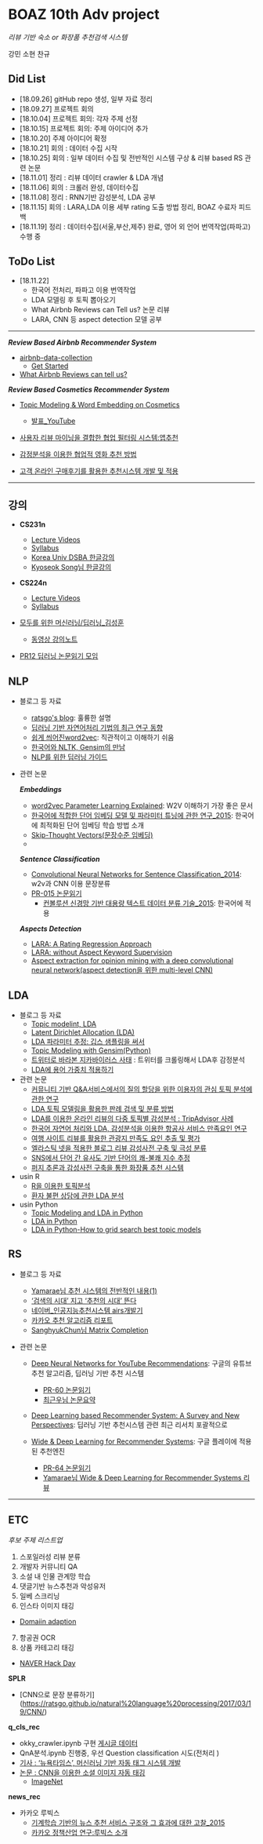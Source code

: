 # BOAZ 10th Adv project

_리뷰 기반 숙소 or 화장품 추천검색 시스템_

강민 소현 찬규

## Did List

- [18.09.26] gitHub repo 생성, 일부 자료 정리
- [18.09.27] 프로젝트 회의 
- [18.10.04] 프로젝트 회의: 각자 주제 선정
- [18.10.15] 프로젝트 회의: 주제 아이디어 추가
- [18.10.20] 주제 아이디어 확정
- [18.10.21] 회의 : 데이터 수집 시작
- [18.10.25] 회의 : 일부 데이터 수집 및 전반적인 시스템 구상 & 리뷰 based RS 관련 논문
- [18.11.01] 정리 : 리뷰 데이터 crawler & LDA 개념
- [18.11.06] 회의 : 크롤러 완성, 데이터수집
- [18.11.08] 정리 : RNN기반 감성분석, LDA 공부
- [18.11.15] 회의 : LARA,LDA 이용 세부 rating 도출 방법 정리, BOAZ 수료자 피드백
- [18.11.19] 정리 : 데이터수집(서울,부산,제주) 완료, 영어 외 언어 번역작업(파파고) 수행 중

## ToDo List

- [18.11.22]
   - 한국어 전처리, 파파고 이용 번역작업
   - LDA 모델링 후 토픽 뽑아오기
   - What Airbnb Reviews can Tell us? 논문 리뷰
   - LARA, CNN 등 aspect detection 모델 공부
   
  
 
-----------------------------------------------
***Review Based Airbnb Recommender System***
- [airbnb-data-collection](https://github.com/tomslee/airbnb-data-collection)
  - [Get Started](https://github.com/chankoo/BOAZ-projects/blob/master/airbnb-data-collection.md)
- [What Airbnb Reviews can tell us?](https://lib.dr.iastate.edu/cgi/viewcontent.cgi?article=7410&context=etd) 
  
  
  
***Review Based Cosmetics Recommender System***
- [Topic Modeling & Word Embedding on Cosmetics](https://www.slideshare.net/hongjoo/topic-modeling-word-embedding-on-cosmetics)
   - [발표_YouTube](https://www.youtube.com/watch?v=F4sIkIlGG78&feature=share)
   
- [사용자 리뷰 마이닝을 결합한 협업 필터링 시스템:앱추천](http://jiisonline.evehost.co.kr/files/DLA/20150627210745_01-%EC%95%88%ED%98%84%EC%B2%A0.pdf)
- [감정분석을 이용한 협업적 영화 추천 방법](https://www.researchgate.net/profile/Kyunglag_Kwon/publication/261842815_gamjeong_bunseog-eul_iyonghan_hyeob-eobjeog_yeonghwa_chucheon_bangbeob/links/02e7e535a1b5735374000000/gamjeong-bunseog-eul-iyonghan-hyeob-eobjeog-yeonghwa-chucheon-bangbeob.pdf)
- [고객 온라인 구매후기를 활용한 추천시스템 개발 및 적용](http://web.yonsei.ac.kr/dslab/Journal/isr20151.pdf)


--------------------------------

## 강의

- __CS231n__
  - [Lecture Videos](https://www.youtube.com/playlist?list=PL3FW7Lu3i5JvHM8ljYj-zLfQRF3EO8sYv)
  - [Syllabus](http://cs231n.stanford.edu/2017/syllabus.html)
  - [Korea Univ DSBA 한글강의](https://github.com/dsba-koreauniv/cs231n)
  - [Kyoseok Song님 한글강의](https://www.youtube.com/playlist?list=PL1Kb3QTCLIVtyOuMgyVgT-OeW0PYXl3j5)
  
- __CS224n__
  - [Lecture Videos](https://www.youtube.com/playlist?list=PL3FW7Lu3i5Jsnh1rnUwq_TcylNr7EkRe6)
  - [Syllabus](http://web.stanford.edu/class/cs224n/syllabus.html)

- [모두를 위한 머신러닝/딥러닝_김성훈](https://hunkim.github.io/ml/)
  - [동영상 강의노트](http://pythonkim.tistory.com/notice/25)
  
- [PR12 딥러닝 논문읽기 모임](https://www.youtube.com/playlist?list=PLlMkM4tgfjnJhhd4wn5aj8fVTYJwIpWkS)

## __NLP__

- 블로그 등 자료
   - [ratsgo's blog](https://ratsgo.github.io/blog/categories/): 훌륭한 설명
   - [딥러닝 기반 자연어처리 기법의 최근 연구 동향](https://ratsgo.github.io/natural%20language%20processing/2017/08/16/deepNLP/)
   - [쉽게 씌어진word2vec](https://dreamgonfly.github.io/machine/learning,/natural/language/processing/2017/08/16/word2vec_explained.html): 직관적이고 이해하기 쉬움
   - [한국어와 NLTK, Gensim의 만남](https://www.slideshare.net/lucypark/nltk-gensim)
   - [NLP를 위한 딥러닝 가이드](http://docs.likejazz.com/deep-learning-for-nlp/)
   
 
 - 관련 논문
 
    ***Embeddings***
   - [word2vec Parameter Learning Explained](https://github.com/chankoo/BOAZ-projects/files/2420174/word2vec.Parameter.Learning.Explained.pdf): W2V 이해하기 가장 좋은 문서
   - [한국어에 적합한 단어 임베딩 모델 및 파라미터 튜닝에 관한 연구_2015](https://docs.google.com/viewer?a=v&pid=sites&srcid=ZGVmYXVsdGRvbWFpbnwyMDE2aGNsdHxneDozMjkyYjRkYWViM2Q0MzU2): 한국어에 최적화된 단어 임베딩 학습 방법 소개
   - [Skip-Thought Vectors(문장수준 임베딩)](https://arxiv.org/pdf/1506.06726.pdf)
   -

    ***Sentence Classification***  
   - [Convolutional Neural Networks for Sentence Classification_2014](http://www.aclweb.org/anthology/D14-1181): w2v과 CNN 이용 문장분류
   - [PR-015 논문읽기](https://www.youtube.com/watch?v=IRB2vXSet2E&index=16&list=PLlMkM4tgfjnJhhd4wn5aj8fVTYJwIpWkS)
      - [컨볼루션 신경망 기반 대용량 텍스트 데이터 분류 기술_2015](https://bi.snu.ac.kr/Publications/Conferences/Domestic/KIISE2015W_JoHY.pdf): 한국어에 적용
   
   ***Aspects Detection***
   - [LARA: A Rating Regression Approach](https://www.cs.virginia.edu/~hw5x/paper/rp166f-wang.pdf)
   - [LARA: without Aspect Keyword Supervision](https://www.cs.virginia.edu/~hw5x/paper/p618.pdf)
   - [Aspect extraction for opinion mining with a deep convolutional neural
network(aspect detection을 위한 multi-level CNN)](http://sentic.net/aspect-extraction-for-opinion-mining.pdf)
   
   
## __LDA__
 
  - 블로그 등 자료
     - [Topic modelint, LDA](https://ratsgo.github.io/from%20frequency%20to%20semantics/2017/06/01/LDA/)
     - [Latent Dirichlet Allocation (LDA)](http://khanrc.tistory.com/entry/Latent-Dirichlet-Allocation-LDA)
     - [LDA 파라미터 추정: 깁스 샘플링을 써서](http://4four.us/article/2014/10/lda-parameter-estimation)   
     - [Topic Modeling with Gensim(Python)](http://www.engear.net/wp/tag/gensim/)
     - [트위터로 바라본 지카바이러스 사태](http://miniddong.me/2016/11/12/zika-tweet-lda/#f5) : 트위터를 크롤링해서 LDA후 감정분석
     - [LDA에 용어 가중치 적용하기](https://bab2min.tistory.com/605)
  - 관련 논문
     - [커뮤니티 기반 Q&A서비스에서의 질의 할당을 위한 이용자의 관심 토픽 분석에 관한 연구](http://www.dbpia.co.kr/Journal/PDFViewNew?id=NODE06519825&prevPathCode=)
     - [LDA 토픽 모델링을 활용한 판례 검색 및 분류 방법](http://www.dbpia.co.kr/Journal/PDFViewNew?id=NODE07252870&prevPathCode=)
     - [LDA를 이용한 온라인 리뷰의 다중 토픽별 감성분석 : TripAdvisor 사례](http://kiss.kstudy.com/thesis/thesis-view.asp?key=3585302)
     - [한국어 자연어 처리와 LDA, 감성분석을 이용한 항공사 서비스 만족요인 연구](http://www.earticle.net/Article.aspx?sn=317360)
     - [여행 사이트 리뷰를 활용한 관광지 만족도 요인 추출 및 평가](http://jkiie.snu.ac.kr/index.php/journal/article/viewFile/323/pdf)
     - [엘라스틱 넷을 적용한 블로그 리뷰 감성사전 구축 및 극성 분류](http://www.dbpia.co.kr/Journal/PDFViewNewid=NODE06602478&prevPathCode=)
     - [SNS에서 단어 간 유사도 기반 단어의 쾌-불쾌 지수 추정](http://kiise.or.kr/e_journal/2014/3/cpl/pdf/05.pdf)
     - [퍼지 추론과 감성사전 구축을 통한 화장품 추천 시스템](http://www.ndsl.kr/ndsl/search/detail/article/articleSearchResultDetail.do?cn=JAKO201722163436188)
  - usin R
     - [R을 이용한 토픽분석](https://brunch.co.kr/@mapthecity/2)
     - [환자 불편 상담에 관한 LDA 분석](https://junhewk.github.io/text/2017/08/15/complaint-LDA/)
  - usin Python
     - [Topic Modeling and LDA in Python](https://towardsdatascience.com/topic-modeling-and-latent-dirichlet-allocation-in-python-9bf156893c24)
     - [LDA in Python](https://rstudio-pubs-static.s3.amazonaws.com/79360_850b2a69980c4488b1db95987a24867a.html)
     - [LDA in Python-How to grid search best topic models](https://www.machinelearningplus.com/nlp/topic-modeling-python-sklearn-examples/)
     
     
## __RS__

- 블로그 등 자료
   - [Yamarae님 추천 시스템의 전반적인 내용(1)](http://yamalab.tistory.com/67?category=747907)
   - [‘검색의 시대’ 지고 ‘추천의 시대’ 뜬다](https://news.samsung.com/kr/%EA%B2%80%EC%83%89%EC%9D%98-%EC%8B%9C%EB%8C%80-%EC%A7%80%EA%B3%A0-%EC%B6%94%EC%B2%9C%EC%9D%98-%EC%8B%9C%EB%8C%80-%EB%9C%AC%EB%8B%A4)
   - [네이버_인공지능추천시스템 airs개발기](https://www.slideshare.net/deview/airs-80886207)
   - [카카오 추천 알고리즘 리포트](https://brunch.co.kr/@kakao-it/72)
   - [SanghyukChun님 Matrix Completion](http://sanghyukchun.github.io/73/)
 
 - 관련 논문
   - [Deep Neural Networks for YouTube Recommendations](https://github.com/chankoo/BOAZ-projects/files/2420203/Deep.Neural.Networks.for.YouTube.Recommendations_2016_google.pdf): 구글의 유튜브 추천 알고리즘, 딥러닝 기반 추천 시스템 
      - [PR-60 논문읽기](https://www.youtube.com/watch?v=V6zixdCIOqw&index=62&list=PLlMkM4tgfjnJhhd4wn5aj8fVTYJwIpWkS&t=0s)
      - [최근우님 논문요약](http://keunwoochoi.blogspot.com/2016/09/deep-neural-networks-for-youtube.html)
    
   - [Deep Learning based Recommender System: A Survey and New Perspectives](https://github.com/chankoo/BOAZ-projects/files/2423646/Deep.Learning.based.Recommender.System.A.Survey.and.New.Perspectives.pdf): 딥러닝 기반 추천시스템 관련 최근 리서치 포괄적으로
  
   - [Wide & Deep Learning for Recommender Systems](https://arxiv.org/abs/1606.07792): 구글 플레이에 적용된 추천엔진
      - [PR-64 논문읽기](https://www.youtube.com/watch?v=hKoJPqWLrI4&index=66&list=PLlMkM4tgfjnJhhd4wn5aj8fVTYJwIpWkS&t=0s)
      - [Yamarae님 Wide & Deep Learning for Recommender Systems 리뷰](http://yamalab.tistory.com/101?category=747907)
  

     
------------------------
## ETC
_후보 주제 리스트업_

1) 스포일러성 리뷰 분류 
2) 개발자 커뮤니티 QA 
3) 소설 내 인물 관계망 학습 
4) 댓글기반 뉴스추천과 악성유저  
5) 일베 스크리닝 
6) 인스타 이미지 태깅
  - [Domaiin adaption](https://www.youtube.com/watch?v=SYki6jXs5eI)
7) 항공권 OCR 
8) 상품 카테고리 태깅
  - [NAVER Hack Day](https://github.com/NAVER-CAMPUS-HACKDAY/common/issues)
  
__SPLR__
 - [CNN으로 문장 분류하기] (https://ratsgo.github.io/natural%20language%20processing/2017/03/19/CNN/)
 
 
__q_cls_rec__
- okky_crawler.ipynb 구현 [게시글 데이터](https://drive.google.com/open?id=1C9TE2sfZamVG61MNbe54UpKn6P1Hb9b3)
- QnA분석.ipynb 진행중, 우선 Question classification 시도(전처리 )
- [기사 : ‘뉴욕타임스’, 머신러닝 기반 자동 태그 시스템 개발](http://www.bloter.net/archives/234850)
- [논문 : CNN을 이용한 소셜 이미지 자동 태깅](http://kiise.or.kr/e_journal/2016/1/JOK/pdf/06.pdf)
  - [ImageNet](http://image-net.org/index)
  
  
__news_rec__
- 카카오 루빅스
  - [기계학습 기반의 뉴스 추천 서비스 구조와 그 효과에 대한 고찰_2015](https://github.com/chankoo/BOAZ-projects/files/2497787/_._._._._._._._._.pdf)
  - [카카오 정책산업 연구:루빅스 소개](https://brunch.co.kr/@kakao-it/57)

